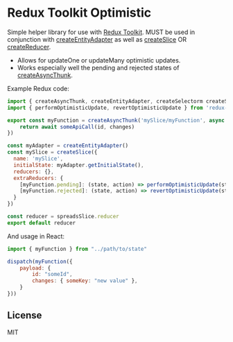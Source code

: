 # Redux Toolkit Optimistic


Simple helper library for use with [Redux Toolkit](https://redux-toolkit.js.org/). MUST be used in conjunction with [createEntityAdapter](https://redux-toolkit.js.org/api/createEntityAdapter) as well as [createSlice](https://redux-toolkit.js.org/api/createSlice) OR [createReducer](https://redux-toolkit.js.org/api/createReducer).

* Allows for updateOne or updateMany optimistic updates.
* Works especially well the pending and rejected states of [createAsyncThunk](https://redux-toolkit.js.org/api/createAsyncThunk).


Example Redux code:
```js
import { createAsyncThunk, createEntityAdapter, createSelectorm createSlice } from '@reduxjs/toolkit'
import { performOptimisticUpdate, revertOptimisticUpdate } from 'redux-toolkit-optimistic'

export const myFunction = createAsyncThunk('mySlice/myFunction', async ({ id, changes }) => {
    return await someApiCall(id, changes)
})

const myAdapter = createEntityAdapter()
const mySlice = createSlice({
  name: 'mySlice',
  initialState: myAdapter.getInitialState(),
  reducers: {},
  extraReducers: {
    [myFunction.pending]: (state, action) => performOptimisticUpdate(state, myAdapter, action.meta.arg.payload),
    [myFunction.rejected]: (state, action) => revertOptimisticUpdate(state, myAdapter, action.meta.arg.payload.id),
  }
})

const reducer = spreadsSlice.reducer
export default reducer
```

And usage in React:
```js
import { myFunction } from "../path/to/state"

dispatch(myFunction({
    payload: {
        id: "someId",
        changes: { someKey: "new value" },
    }
}))
```

## License

MIT


